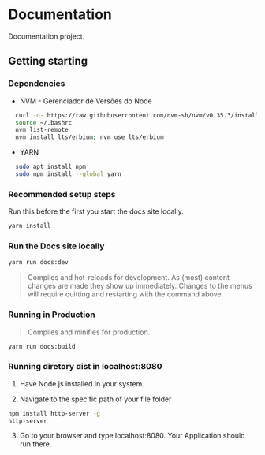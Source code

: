 # Documentation

Documentation project.

## Getting starting

### Dependencies

* NVM - Gerenciador de Versões do Node

```sh
  curl -o- https://raw.githubusercontent.com/nvm-sh/nvm/v0.35.3/install.sh | bash
  source ~/.bashrc
  nvm list-remote
  nvm install lts/erbium; nvm use lts/erbium
```

* YARN

```sh
  sudo apt install npm
  sudo npm install --global yarn
```

### Recommended setup steps

Run this before the first you start the docs site locally.

```sh
yarn install
```

### Run the Docs site locally

```sh
yarn run docs:dev
```

> Compiles and hot-reloads for development. As (most) content changes are made they show up immediately.  Changes to the menus will require quitting and restarting with the command above.

### Running in Production

> Compiles and minifies for production.

```sh
yarn run docs:build
```

### Running diretory dist in localhost:8080

1. Have Node.js installed in your system.

2. Navigate to the specific path of your file folder

```sh
npm install http-server -g
http-server
```

3. Go to your browser and type localhost:8080. Your Application should run there.
